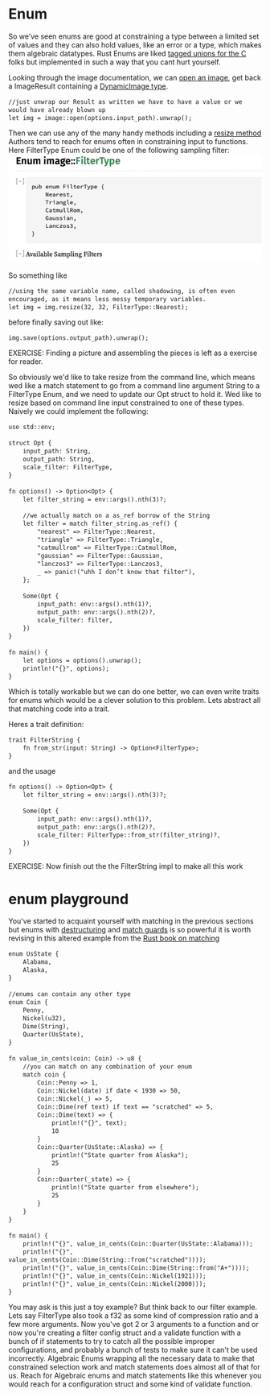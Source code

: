 # Enum
So we’ve seen enums are good at constraining a type between a limited set of values and they can also hold values, like an error or a type, which makes them algebraic datatypes. Rust Enums are liked [tagged unions for the C](http://patshaughnessy.net/2018/3/15/how-rust-implements-tagged-unions) folks but implemented in such a way that you cant hurt yourself.

Looking through the image documentation, we can [open an image](https://docs.rs/image/0.22.1/image/fn.open.html), get back a ImageResult containing a [DynamicImage type](https://docs.rs/image/0.22.1/image/enum.DynamicImage.html).
```rust,ignore,no_run
//just unwrap our Result as written we have to have a value or we would have already blown up
let img = image::open(options.input_path).unwrap();
```

Then we can use any of the many handy methods including a [resize method](https://docs.rs/image/0.22.1/image/enum.DynamicImage.html#method.resize) Authors tend to reach for enums often in constraining input to functions. Here FilterType Enum could be one of the following sampling filter:
![Filter Type](./images/filtertype.png)

So something like
```rust,ignore,no_run
//using the same variable name, called shadowing, is often even encouraged, as it means less messy temporary variables.
let img = img.resize(32, 32, FilterType::Nearest);
```
before finally saving out like:
```rust,ignore,no_run
img.save(options.output_path).unwrap();
```

EXERCISE: Finding a picture and assembling the pieces is left as a exercise for reader.


So obviously we'd like to take resize from the command line, which means wed like a match statement to go from a command line argument String to a FilterType Enum, and we need to update our Opt struct to hold it. Wed like to resize based on command line input constrained to one of these types.
Naively we could implement the following:
```rust,ignore,no_run
use std::env;

struct Opt {
    input_path: String,
    output_path: String,
    scale_filter: FilterType,
}

fn options() -> Option<Opt> {
    let filter_string = env::args().nth(3)?;

    //we actually match on a as_ref borrow of the String
    let filter = match filter_string.as_ref() {
        "nearest" => FilterType::Nearest,
        "triangle" => FilterType::Triangle,
        "catmullrom" => FilterType::CatmullRom,
        "gaussian" => FilterType::Gaussian,
        "lanczos3" => FilterType::Lanczos3,
        _ => panic!("uhh I don’t know that filter"),
    };

    Some(Opt {
        input_path: env::args().nth(1)?,
        output_path: env::args().nth(2)?,
        scale_filter: filter,
    })
}

fn main() {
    let options = options().unwrap();
    println!("{}", options);
}
```

Which is totally workable but we can do one better, we can even write traits for enums which would be a clever solution to this problem. Lets abstract all that matching code into a trait. 

Heres a trait definition:
```rust,ignore,no_run
trait FilterString {
    fn from_str(input: String) -> Option<FilterType>;
}
```
and the usage
```rust,ignore,no_run
fn options() -> Option<Opt> {
    let filter_string = env::args().nth(3)?;

    Some(Opt {
        input_path: env::args().nth(1)?,
        output_path: env::args().nth(2)?,
        scale_filter: FilterType::from_str(filter_string)?,
    })
}
```
EXERCISE: Now finish out the the FilterString impl to make all this work

# enum playground

You've started to acquaint yourself with matching in the previous sections but enums with [destructuring](https://doc.rust-lang.org/book/ch18-03-pattern-syntax.html#destructuring-nested-structs-and-enums) and [match guards](https://doc.rust-lang.org/book/ch18-03-pattern-syntax.html#extra-conditionals-with-match-guards) is so powerful it is worth revising in this altered example from the [Rust book on matching](https://doc.rust-lang.org/book/ch06-02-match.html)
```rust,editable
enum UsState {
    Alabama,
    Alaska,
}

//enums can contain any other type
enum Coin {
    Penny,
    Nickel(u32),
    Dime(String),
    Quarter(UsState),
}

fn value_in_cents(coin: Coin) -> u8 {
    //you can match on any combination of your enum
    match coin {
        Coin::Penny => 1,
        Coin::Nickel(date) if date < 1930 => 50,
        Coin::Nickel(_) => 5,
        Coin::Dime(ref text) if text == "scratched" => 5,
        Coin::Dime(text) => {
            println!("{}", text);
            10
        }
        Coin::Quarter(UsState::Alaska) => {
            println!("State quarter from Alaska");
            25
        }
        Coin::Quarter(_state) => {
            println!("State quarter from elsewhere");
            25
        }
    }
}

fn main() {
    println!("{}", value_in_cents(Coin::Quarter(UsState::Alabama)));
    println!("{}", value_in_cents(Coin::Dime(String::from("scratched"))));
    println!("{}", value_in_cents(Coin::Dime(String::from("A+"))));
    println!("{}", value_in_cents(Coin::Nickel(1921)));
    println!("{}", value_in_cents(Coin::Nickel(2000)));
}
```
You may ask is this just a toy example? But think back to our filter example. Lets say FilterType also took a f32 as some kind of compression ratio and a few more arguments. Now you've got 2 or 3 arguments to a function and or now you're creating a filter config struct and a validate function with a bunch of if statements to try to catch all the possible improper configurations, and probably a bunch of tests to make sure it can't be used incorrectly. Algebraic Enums wrapping all the necessary data to make that constrained selection work and match statements does almost all of that for us. Reach for Algebraic enums and match statements like this whenever you would reach for a configuration struct and some kind of validate function.
